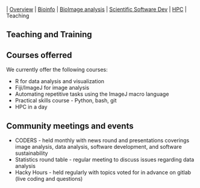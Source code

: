| [Overview](../README.md) | [Bioinfo](../bioinfo/index.md) | [BioImage analysis](../biis/index.md) | [Scientific Software Dev](../scidev/index.md) | [HPC](../hpc/index.md) | Teaching

## Teaching and Training

## Courses offerred
We currently offer the following courses:

* R for data analysis and visualization
* Fiji/ImageJ for image analysis
* Automating repetitive tasks using the ImageJ macro language
* Practical skills course - Python, bash, git
* HPC in a day 

## Community meetings and events

* CODERS - held monthly with news round and presentations coverings image analysis, data analysis, software development, and software sustainability
* Statistics round table - regular meeting to discuss issues regarding data analysis
* Hacky Hours - held regularly with topics voted for in advance on gitlab (live coding and questions)

